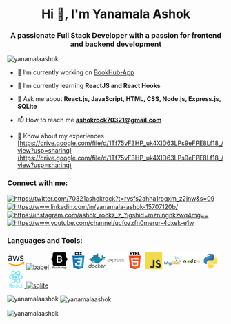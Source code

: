 <h1 align="center">Hi 👋, I'm Yanamala Ashok</h1>
<h3 align="center">A passionate Full Stack Developer with a passion for frontend and backend development</h3>

<p align="left"> <img src="https://komarev.com/ghpvc/?username=yanamalaashok&label=Profile%20views&color=0e75b6&style=flat" alt="yanamalaashok" /> </p>

- 🔭 I’m currently working on [BookHub-App](https://ashokbookhub.ccbp.tech/login)

- 🌱 I’m currently learning **ReactJS and React Hooks**

- 💬 Ask me about **React.js, JavaScript, HTML, CSS, Node.js, Express.js, SQLite**

- 📫 How to reach me **ashokrock70321@gmail.com**

- 📄 Know about my experiences [https://drive.google.com/file/d/1Tf75vF3HP_uk4XID63LPs9eFPE8Lf18_/view?usp=sharing](https://drive.google.com/file/d/1Tf75vF3HP_uk4XID63LPs9eFPE8Lf18_/view?usp=sharing)

<h3 align="left">Connect with me:</h3>
<p align="left">
<a href="https://twitter.com/https://twitter.com/70321ashokrock?t=rvsfs2ahha1roqxm_z2jnw&s=09" target="blank"><img align="center" src="https://raw.githubusercontent.com/rahuldkjain/github-profile-readme-generator/master/src/images/icons/Social/twitter.svg" alt="https://twitter.com/70321ashokrock?t=rvsfs2ahha1roqxm_z2jnw&s=09" height="30" width="40" /></a>
<a href="https://linkedin.com/in/https://www.linkedin.com/in/yanamala-ashok-15707120b/" target="blank"><img align="center" src="https://raw.githubusercontent.com/rahuldkjain/github-profile-readme-generator/master/src/images/icons/Social/linked-in-alt.svg" alt="https://www.linkedin.com/in/yanamala-ashok-15707120b/" height="30" width="40" /></a>
<a href="https://instagram.com/https://instagram.com/ashok_rockz_z_?igshid=mznlngnkzwq4mg==" target="blank"><img align="center" src="https://raw.githubusercontent.com/rahuldkjain/github-profile-readme-generator/master/src/images/icons/Social/instagram.svg" alt="https://instagram.com/ashok_rockz_z_?igshid=mznlngnkzwq4mg==" height="30" width="40" /></a>
<a href="https://www.youtube.com/c/https://www.youtube.com/channel/ucfozzfn0merur-4dxek-e1w" target="blank"><img align="center" src="https://raw.githubusercontent.com/rahuldkjain/github-profile-readme-generator/master/src/images/icons/Social/youtube.svg" alt="https://www.youtube.com/channel/ucfozzfn0merur-4dxek-e1w" height="30" width="40" /></a>
</p>

<h3 align="left">Languages and Tools:</h3>
<p align="left"> <a href="https://aws.amazon.com" target="_blank" rel="noreferrer"> <img src="https://raw.githubusercontent.com/devicons/devicon/master/icons/amazonwebservices/amazonwebservices-original-wordmark.svg" alt="aws" width="40" height="40"/> </a> <a href="https://babeljs.io/" target="_blank" rel="noreferrer"> <img src="https://www.vectorlogo.zone/logos/babeljs/babeljs-icon.svg" alt="babel" width="40" height="40"/> </a> <a href="https://getbootstrap.com" target="_blank" rel="noreferrer"> <img src="https://raw.githubusercontent.com/devicons/devicon/master/icons/bootstrap/bootstrap-plain-wordmark.svg" alt="bootstrap" width="40" height="40"/> </a> <a href="https://www.w3schools.com/css/" target="_blank" rel="noreferrer"> <img src="https://raw.githubusercontent.com/devicons/devicon/master/icons/css3/css3-original-wordmark.svg" alt="css3" width="40" height="40"/> </a> <a href="https://www.docker.com/" target="_blank" rel="noreferrer"> <img src="https://raw.githubusercontent.com/devicons/devicon/master/icons/docker/docker-original-wordmark.svg" alt="docker" width="40" height="40"/> </a> <a href="https://expressjs.com" target="_blank" rel="noreferrer"> <img src="https://raw.githubusercontent.com/devicons/devicon/master/icons/express/express-original-wordmark.svg" alt="express" width="40" height="40"/> </a> <a href="https://www.w3.org/html/" target="_blank" rel="noreferrer"> <img src="https://raw.githubusercontent.com/devicons/devicon/master/icons/html5/html5-original-wordmark.svg" alt="html5" width="40" height="40"/> </a> <a href="https://developer.mozilla.org/en-US/docs/Web/JavaScript" target="_blank" rel="noreferrer"> <img src="https://raw.githubusercontent.com/devicons/devicon/master/icons/javascript/javascript-original.svg" alt="javascript" width="40" height="40"/> </a> <a href="https://www.mysql.com/" target="_blank" rel="noreferrer"> <img src="https://raw.githubusercontent.com/devicons/devicon/master/icons/mysql/mysql-original-wordmark.svg" alt="mysql" width="40" height="40"/> </a> <a href="https://nodejs.org" target="_blank" rel="noreferrer"> <img src="https://raw.githubusercontent.com/devicons/devicon/master/icons/nodejs/nodejs-original-wordmark.svg" alt="nodejs" width="40" height="40"/> </a> <a href="https://www.python.org" target="_blank" rel="noreferrer"> <img src="https://raw.githubusercontent.com/devicons/devicon/master/icons/python/python-original.svg" alt="python" width="40" height="40"/> </a> <a href="https://reactjs.org/" target="_blank" rel="noreferrer"> <img src="https://raw.githubusercontent.com/devicons/devicon/master/icons/react/react-original-wordmark.svg" alt="react" width="40" height="40"/> </a> <a href="https://www.sqlite.org/" target="_blank" rel="noreferrer"> <img src="https://www.vectorlogo.zone/logos/sqlite/sqlite-icon.svg" alt="sqlite" width="40" height="40"/> </a> </p>

<p><img align="left" src="https://github-readme-stats.vercel.app/api/top-langs?username=yanamalaashok&show_icons=true&locale=en&layout=compact" alt="yanamalaashok" /></p>

<p>&nbsp;<img align="center" src="https://github-readme-stats.vercel.app/api?username=yanamalaashok&show_icons=true&locale=en" alt="yanamalaashok" /></p>

<p><img align="center" src="https://github-readme-streak-stats.herokuapp.com/?user=yanamalaashok&" alt="yanamalaashok" /></p>




